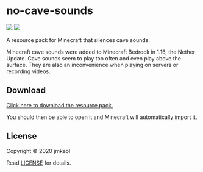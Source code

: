# no-cave-sounds
<a href="../../releases"><img src="https://img.shields.io/github/downloads/jmkeol/no-cave-sounds/total"></a>
<a href="../../releases"><img src="https://img.shields.io/github/v/release/jmkeol/no-cave-sounds"></a>

A resource pack for Minecraft that silences cave sounds.

Minecraft cave sounds were added to Minecraft Bedrock in 1.16, the Nether Update. Cave sounds seem to play too often and even play above the surface. They are also an inconvenience when playing on servers or recording videos.
## Download
[Click here to download the resource pack.](https://github.com/jmkeol/no-cave-sounds/releases/)

You should then be able to open it and Minecraft will automatically import it.
## License
Copyright &copy; 2020 jmkeol

Read [LICENSE](LICENSE) for details.
